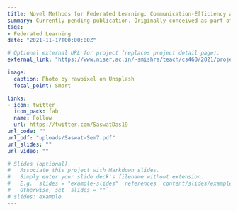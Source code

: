 ```yaml
---
title: Novel Methods for Federated Learning: Communication-Efficiency and Decentralisation
summary: Currently pending publication. Originally conceived as part of a course project for CS460: Machine Learning (Fall, 2021) at NISER.
tags:
- Federated Learning
date: "2021-11-17T00:00:00Z"

# Optional external URL for project (replaces project detail page).
external_link: "https://www.niser.ac.in/~smishra/teach/cs460/2021/project/21cs460_group01/"

image:
  caption: Photo by rawpixel on Unsplash
  focal_point: Smart

links:
- icon: twitter
  icon_pack: fab
  name: Follow
  url: https://twitter.com/SaswatDas19
url_code: ""
url_pdf: "uploads/Saswat-Sem7.pdf"
url_slides: ""
url_video: ""

# Slides (optional).
#   Associate this project with Markdown slides.
#   Simply enter your slide deck's filename without extension.
#   E.g. `slides = "example-slides"` references `content/slides/example-slides.md`.
#   Otherwise, set `slides = ""`.
# slides: example
---
```

